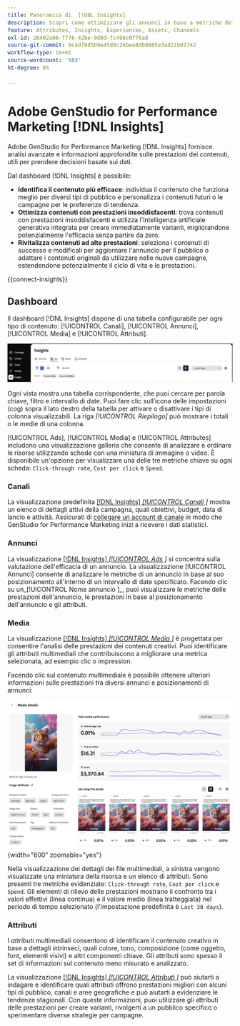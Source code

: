 ```yaml
---
title: Panoramica di  [!DNL Insights]
description: Scopri come ottimizzare gli annunci in base a metriche delle prestazioni dei contenuti in tempo reale.
feature: Attributes, Insights, Experiences, Assets, Channels
exl-id: 26402a06-f776-42be-9d8d-fc498c0f75a8
source-git-commit: 9c4df8d5b9e45d0c26bee8db9085e3ad21b02742
workflow-type: tm+mt
source-wordcount: '503'
ht-degree: 0%

---
```


# Adobe GenStudio for Performance Marketing [!DNL Insights]

Adobe GenStudio for Performance Marketing [!DNL Insights] fornisce analisi avanzate e informazioni approfondite sulle prestazioni dei contenuti, utili per prendere decisioni basate sui dati.

Dal dashboard [!DNL Insights] è possibile:

- **Identifica il contenuto più efficace**: individua il contenuto che funziona meglio per diversi tipi di pubblico e personalizza i contenuti futuri o le campagne per le preferenze di tendenza.
- **Ottimizza contenuti con prestazioni insoddisfacenti**: trova contenuti con prestazioni insoddisfacenti e utilizza l&#39;intelligenza artificiale generativa integrata per creare immediatamente varianti, migliorandone potenzialmente l&#39;efficacia senza partire da zero.
- **Rivitalizza contenuti ad alte prestazioni**: seleziona i contenuti di successo e modificali per aggiornare l&#39;annuncio per il pubblico o adattare i contenuti originali da utilizzare nelle nuove campagne, estendendone potenzialmente il ciclo di vita e le prestazioni.

{{connect-insights}}

## Dashboard

Il dashboard [!DNL Insights] dispone di una tabella configurabile per ogni tipo di contenuto: [!UICONTROL Canali], [!UICONTROL Annunci], [!UICONTROL Media] e [!UICONTROL Attributi].

![[!DNL Insights] dashboard](/help/assets/insights-dashboard.png)

Ogni vista mostra una tabella corrispondente, che puoi cercare per parola chiave, filtro e intervallo di date. Puoi fare clic sull’icona delle impostazioni (cog) sopra il lato destro della tabella per attivare o disattivare i tipi di colonna visualizzabili. La riga _[!UICONTROL Riepilogo]_ può mostrare i totali o le medie di una colonna.

[!UICONTROL Ads], [!UICONTROL Media] e [!UICONTROL Attributes] includono una visualizzazione galleria che consente di analizzare e ordinare le risorse utilizzando schede con una miniatura di immagine o video. È disponibile un&#39;opzione per visualizzare una delle tre metriche chiave su ogni scheda: `Click-through rate`, `Cost per click` e `Spend`.

### Canali

La visualizzazione predefinita [[!DNL Insights] _[!UICONTROL Canali ]_](channels.md) mostra un elenco di dettagli attivi della campagna, quali obiettivi, budget, data di lancio e attività. Assicurati di [collegare un account di canale](connect-channel.md) in modo che GenStudio for Performance Marketing inizi a ricevere i dati statistici.

### Annunci

La visualizzazione [[!DNL Insights] _[!UICONTROL Ads ]_](ads.md) si concentra sulla valutazione dell&#39;efficacia di un annuncio. La visualizzazione [!UICONTROL Annunci] consente di analizzare le metriche di un annuncio in base al suo posizionamento all&#39;interno di un intervallo di date specificato. Facendo clic su un_[!UICONTROL  Nome annuncio ]_, puoi visualizzare le metriche delle prestazioni dell&#39;annuncio, le prestazioni in base al posizionamento dell&#39;annuncio e gli attributi.

### Media

La visualizzazione [[!DNL Insights] _[!UICONTROL Media ]_](media.md) è progettata per consentire l&#39;analisi delle prestazioni dei contenuti creativi. Puoi identificare gli attributi multimediali che contribuiscono a migliorare una metrica selezionata, ad esempio clic o impression.

Facendo clic sul contenuto multimediale è possibile ottenere ulteriori informazioni sulle prestazioni tra diversi annunci e posizionamenti di annunci:

![Dettagli file multimediali](/help/assets/insights-media-details.png){width="600" zoomable="yes"}

Nella visualizzazione dei dettagli dei file multimediali, a sinistra vengono visualizzate una miniatura della risorsa e un elenco di attributi. Sono presenti tre metriche evidenziate: `Click-through rate`, `Cost per click` e `Spend`. Gli elementi di rilievo delle prestazioni mostrano il confronto tra i valori effettivi (linea continua) e il valore medio (linea tratteggiata) nel periodo di tempo selezionato (l&#39;impostazione predefinita è `Last 30 days`).

### Attributi

I _attributi_ multimediali consentono di identificare il contenuto creativo in base a dettagli intrinseci, quali colore, tono, composizione (come oggetto, font, elementi visivi) e altri componenti chiave. Gli attributi sono spesso il set di informazioni sul contenuto meno misurato e analizzato.

La visualizzazione [[!DNL Insights] _[!UICONTROL Attributi ]_](attributes.md) può aiutarti a indagare e identificare quali attributi offrono prestazioni migliori con alcuni tipi di pubblico, canali e aree geografiche e può aiutarti a evidenziare le tendenze stagionali. Con queste informazioni, puoi utilizzare gli attributi delle prestazioni per creare varianti, rivolgerti a un pubblico specifico o sperimentare diverse strategie per campagne.
